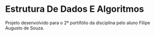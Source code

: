 # Estrutura De Dados E Algoritmos

Projeto desenvolvido para o 2º portifólio da disciplina pelo aluno Filipe Augusto de Souza.
